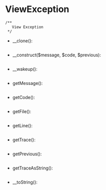 # ViewException
```
/**
   View Exception
 */
```
- __clone(): 
```

```
- __construct($message, $code, $previous): 
```

```
- __wakeup(): 
```

```
- getMessage(): 
```

```
- getCode(): 
```

```
- getFile(): 
```

```
- getLine(): 
```

```
- getTrace(): 
```

```
- getPrevious(): 
```

```
- getTraceAsString(): 
```

```
- __toString(): 
```

```

